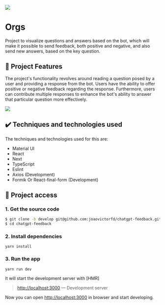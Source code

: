
![](https://img.shields.io/github/license/alura-cursos/android-com-kotlin-personalizando-ui)

# Orgs

Project to visualize questions and answers based on the bot, which will make it possible to send feedback, both positive and negative, and also send new answers, based on the key question.

## 🔨 Project Features

The project's functionality revolves around reading a question posed by a user and providing a response from the bot. Users have the ability to offer positive or negative feedback regarding the response. Furthermore, users can contribute multiple responses to enhance the bot's ability to answer that particular question more effectively.

![](img/amostra.gif)

## ✔️ Techniques and technologies used

The techniques and technologies used for this are:

- Material UI
- React
- Next
- TypeScript
- Eslint
- Axios (Development)
- Formik Or React-final-form (Development)

## 📁 Project access

### 1. Get the source code

```sh
$ git clone -b develop git@github.com:joaovictorfd/chatgpt-feedback.git
$ cd chatgpt-feedback
```
### 2. Install dependencies

`yarn install` 

### 3. Run the app

`yarn run dev`

It will start the development server with [HMR]

> [http://localhost:3000](http://localhost:3000) — Development server<br>

Now you can open [http://localhost:3000](http://localhost:3000) in browser and start developing.


